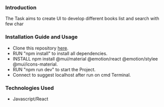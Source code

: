 ### Introduction

The Task aims to create UI to develop different books list and search with few char

### Installation Guide and Usage

- Clone this repository [here](https://github.com/varunthaker/IEA-react-UI.git).
- RUN "npm install" to install all dependencies.
- INSTALL npm install @mui/material @emotion/react @emotion/stylee @mui/icons-material.
- RUN "npm run dev" to start the Project.
- Connect to suggest localhost after run on cmd Terminal.

### Technologies Used

- Javascript/React
